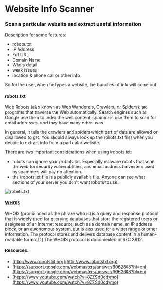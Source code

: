 # Website Info Scanner

### Scan a particular website and extract useful information

Description for some features:

* robots.txt
* IP Address
* Full URL
* Domain Name
* Whois detail
* weak issues
* location & phone call
or other info

So for the user, when he types a website, the bunches of info will come out

#### robots.txt

Web Robots (also known as Web Wanderers, Crawlers, or Spiders), are programs that traverse the Web automatically. Search engines such as Google use them to index the web content, spammers use them to scan for email addresses, and they have many other uses.

In general, it tells the crawlers and spiders which part of data are allowed or disallowed to get. You should always look up the robots.txt first when you decide to extract info from a particular website.

There are two important considerations when using /robots.txt:

* robots can ignore your /robots.txt. Especially malware robots that scan the web for security vulnerabilities, and email address harvesters used by spammers will pay no attention.
* the /robots.txt file is a publicly available file. Anyone can see what sections of your server you don't want robots to use.

![robots.txt](https://bloggingwizard.com/wp-content/uploads/2017/03/Facebook-Robot.txt-File-Creating-An-Effective-Robots.txt-File-For-Your-Blog.png?w=651&ssl=1 )

#### [WHOIS](https://en.wikipedia.org/wiki/WHOIS)
WHOIS (pronounced as the phrase who is) is a query and response protocol that is widely used for querying databases that store the registered users or assignees of an Internet resource, such as a domain name, an IP address block, or an autonomous system, but is also used for a wider range of other information. The protocol stores and delivers database content in a human-readable format.[1] The WHOIS protocol is documented in RFC 3912.


#### Resources:

  * [http://www.robotstxt.org](http://www.robotstxt.org)
  * [https://support.google.com/webmasters/answer/6062608?hl=en](https://support.google.com/webmasters/answer/6062608?hl=en)
  * [https://www.youtube.com/watch?v=8ZZSd0cdymo](https://www.youtube.com/watch?v=8ZZSd0cdymo)
  
  
